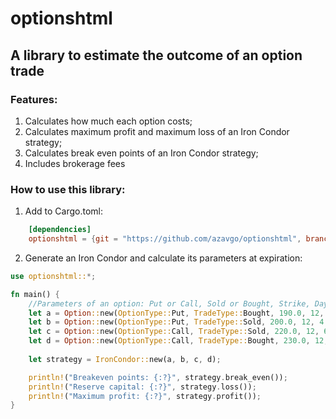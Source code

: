 # optionshtml
## A library to estimate the outcome of an option trade

### Features: 
1. Calculates how much each option costs;
1. Calculates maximum profit and maximum loss of an Iron Condor strategy; 
1. Calculates break even points of an Iron Condor strategy;
1. Includes brokerage fees

### How to use this library: 
1. Add to Cargo.toml: 
```Toml
    [dependencies]
    optionshtml = {git = "https://github.com/azavgo/optionshtml", branch = "main"}
```
2. Generate an Iron Condor and calculate its parameters at expiration:  
```Rust
use optionshtml::*; 

fn main() {
    //Parameters of an option: Put or Call, Sold or Bought, Strike, Days to Expiration, Option price, Brokerage fee
    let a = Option::new(OptionType::Put, TradeType::Bought, 190.0, 12, 2.95, 1.05);
    let b = Option::new(OptionType::Put, TradeType::Sold, 200.0, 12, 4.65, 1.05);
    let c = Option::new(OptionType::Call, TradeType::Sold, 220.0, 12, 6.30, 1.05);
    let d = Option::new(OptionType::Call, TradeType::Bought, 230.0, 12, 3.75, 1.05);
    
    let strategy = IronCondor::new(a, b, c, d);  

    println!("Breakeven points: {:?}", strategy.break_even());
    println!("Reserve capital: {:?}", strategy.loss());
    println!("Maximum profit: {:?}", strategy.profit());
}  
```

